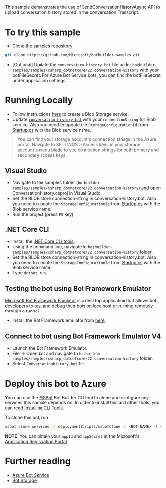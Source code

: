 ﻿This sample demonstrates the use of SendConversationHistoryAsync API to upload conversation history stored in the conversation Transcript.

# To try this sample
- Clone the samples repository
```bash
git clone https://github.com/Microsoft/botbuilder-samples.git
```
- [Optional] Update the `conversation-history.bot` file under `botbuilder-samples/samples/csharp_dotnetcore/22.conversation-history` with your botFileSecret.  For Azure Bot Service bots, you can find the botFileSecret under application settings.

# Running Locally
- Follow instructions [here](https://docs.microsoft.com/en-us/azure/storage/common/storage-quickstart-create-account?tabs=portal) to create a Blob Storage service.
- Update [`conversation-history.bot`](conversation-history.bot) with your `connectionString` for Blob service. Also you need to update the `StorageConfigurationId` from [Startup.cs](Startup.cs) with the Blob service name.
> You can find your storage account's connection strings in the Azure portal. Navigate to SETTINGS > Access keys in your storage account's menu blade to see connection strings for both primary and secondary access keys.

## Visual Studio
- Navigate to the samples folder (`botbuilder-samples/samples/csharp_dotnetcore/22.conversation-history`) and open ConversationHistory.csproj in Visual Studio.
- Set the BLOB store connection-string in conversation-history.bot. Also you need to update the `StorageConfigurationId` from [Startup.cs](Startup.cs) with the Blob service name.
- Run the project (press `F5` key)

## .NET Core CLI
- Install the [.NET Core CLI tools](https://docs.microsoft.com/en-us/dotnet/core/tools/?tabs=netcore2x). 
- Using the command line, navigate to `botbuilder-samples/samples/csharp_dotnetcore/22.conversation-history` folder.
- Set the BLOB store connection-string in conversation-history.bot. Also you need to update the `StorageConfigurationId` from [Startup.cs](Startup.cs) with the Blob service name.
- Type `dotnet run`.

## Testing the bot using Bot Framework Emulator
[Microsoft Bot Framework Emulator](https://github.com/microsoft/botframework-emulator) is a desktop application that allows bot 
developers to test and debug their bots on localhost or running remotely through a tunnel.
- Install the Bot Framework emulator from [here](https://aka.ms/botframeworkemulator).

## Connect to bot using Bot Framework Emulator **V4**
- Launch the Bot Framework Emulator.
- File -> Open bot and navigate to `botbuilder-samples/samples/csharp_dotnetcore/22.conversation-history` folder.
- Select `ConversationHistory.bot` file.

# Deploy this bot to Azure
You can use the [MSBot](https://github.com/microsoft/botbuilder-tools) Bot Builder CLI tool to clone and configure any services this sample depends on. In order to install this and other tools, you can read [Installing CLI Tools](../../../INSTALLING_CLI_TOOLS.md).

To clone this bot, run
```bash
msbot clone services -f deploymentScripts/msbotClone -n <BOT-NAME> -l <Azure-location> --subscriptionId <Azure-subscription-id> --appId <YOUR APP ID> --appSecret <YOUR APP SECRET PASSWORD>
```

**NOTE**: You can obtain your `appId` and `appSecret` at the Microsoft's [Application Registration Portal](https://apps.dev.microsoft.com/)


# Further reading
- [Azure Bot Service](https://docs.microsoft.com/en-us/azure/bot-service/bot-service-overview-introduction?view=azure-bot-service-4.0)
- [Bot Storage](https://docs.microsoft.com/en-us/azure/bot-service/dotnet/bot-builder-dotnet-state?view=azure-bot-service-3.0&viewFallbackFrom=azure-bot-service-4.0)
